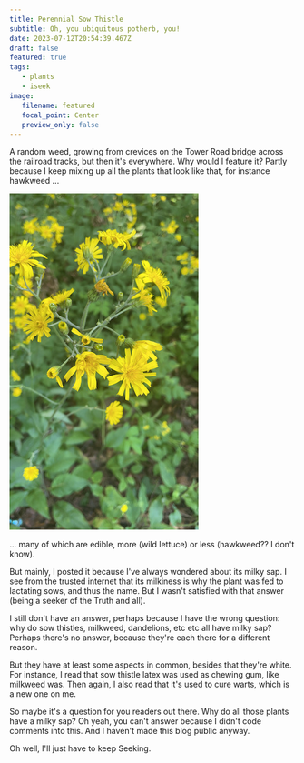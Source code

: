 ```yaml
---
title: Perennial Sow Thistle
subtitle: Oh, you ubiquitous potherb, you!
date: 2023-07-12T20:54:39.467Z
draft: false
featured: true
tags:
   - plants
   - iseek
image:
   filename: featured
   focal_point: Center
   preview_only: false
---
```


A random weed, growing from crevices on the Tower Road bridge across the railroad tracks, but then it's everywhere. Why would I feature it? Partly because I keep mixing up all the plants that look like that, for instance hawkweed ...

![hawkweed](hawkweed.jpg)

... many of which are edible, more (wild lettuce) or less (hawkweed?? I don't know).

But mainly, I posted it because I've always wondered about its milky sap. I see from the trusted internet that its milkiness is why the plant was fed to lactating sows, and thus the name. But I wasn't satisfied with that answer (being a seeker of the Truth and all).

I still don't have an answer, perhaps because I have the wrong question: why do sow thistles, milkweed, dandelions, etc etc all have milky sap?  Perhaps there's no answer, because they're each there for a different reason.

But they have at least some aspects in common, besides that they're white. For instance, I read that sow thistle latex was used as chewing gum, like milkweed was. Then again, I also read that it's used to cure warts, which is a new one on me.

So maybe it's a question for you readers out there. Why do all those plants have a milky sap? Oh yeah, you can't answer because I didn't code comments into this. And I haven't made this blog public anyway.

Oh well, I'll just have to keep Seeking.


